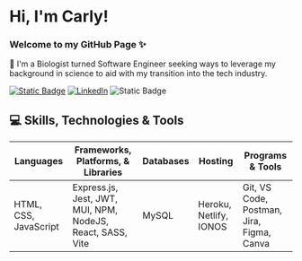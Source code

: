 # Hi, I'm Carly!

### Welcome to my GitHub Page ✨
🔬 I'm a Biologist turned Software Engineer seeking ways to leverage my background in science to aid with my transition into the tech industry.


[![Static Badge](https://img.shields.io/badge/Portfolio-pink?style=for-the-badge&link=https%3A%2F%2Fcarlywilk.com%2F)](https://carlywilk.com/)
[![LinkedIn](https://img.shields.io/badge/linkedin-%230077B5.svg?style=for-the-badge&logo=linkedin&logoColor=white)](https://www.linkedin.com/in/carly-wilk/)
![Static Badge](https://img.shields.io/badge/GMAIL-carly.wilk.dev%40gmail.com-white?style=for-the-badge&logo=Gmail&logoColor=white&labelColor=red)


## 💻 Skills, Technologies & Tools
| Languages | Frameworks, Platforms, & Libraries | Databases | Hosting | Programs & Tools |
| --------- | ---------------------------------- | --------- | ------- | ---------------- |
| HTML, CSS, JavaScript | Express.js, Jest, JWT, MUI, NPM, NodeJS, React, SASS, Vite | MySQL | Heroku, Netlify, IONOS | Git, VS Code, Postman, Jira, Figma, Canva |
